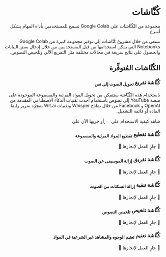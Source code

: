 <h1 dir="rtl">كُنَّاشات</h1>

<p dir="rtl">مجموعة من الكُنَّاشات على Google Colab تسمح للمستخدمين بأداة المهام بشكل أسرع</p>

<p dir="rtl">نسعى من خلال مشروع كُنَّاشات إلى توفير مجموعة كبيرة من Google Colab Notebooks التي يمكن استخدامها من قبل المستخدمين من خلال إدخال بعض البيانات والحصول على نتائج سريعة في مجالات مختلفة مثل التفريغ الآلي وتلخيص النصوص.</p>

<h2 dir="rtl">الكُنَّاشات المُتوفِّرة</h2>

<h3 dir="rtl">كُنَّاشة تفريغ <sub>تحويل الصوت إلى نص</sub></h3>

<p dir="rtl">باستخدام هذه الكُنَّاشة ستتمكن من تحويل المواد المرئية والمسموعة الموجودة على منصة YouTube إلى نصوص باستخدام أحدث تقنيات الذكاء الاصطناعي المقدمة من OpenAI و Facebook من خلال نماذج Whisper وتقنيات Wit.ai بمجرّد تمرير رابط المادة أو قائمة التشغيل.</p>

<p dir="rtl">
  شاهد كيفية الاستخدام على
  <a href="" target="_blank">
    <img height="15px" src="https://img.shields.io/badge/YouTube-%23FF0000.svg?style=for-the-badge&logo=YouTube&logoColor=white">
  </a>
  أو
  جربها الآن على
  <a href="https://colab.research.google.com/github/ieasybooks/tafrigh/blob/main/colab_notebook.ipynb" target="_blank">
    <img height="15px" src="https://img.shields.io/badge/Google_Colab-%234285F4.svg?style=for-the-badge&logo=Google-Colab&logoColor=white">
  </a>
</p>

<h3 dir="rtl">كُنَّاشة تقطيع <sub>تقطيع المواد المرئية والمسموعة</sub></h3>

<p dir="rtl">🚧 جارٍ العمل لإنجازها 🚧</p>

<h3 dir="rtl">كُنَّاشة تفريق <sub>إزالة الموسيقى عن الصوت</sub></h3>

<p dir="rtl">🚧 جارٍ العمل لإنجازها 🚧</p>

<h3 dir="rtl">كُنَّاشة تنقية <sub>إزالة السكتات من الصوت</sub></h3>

<p dir="rtl">🚧 جارٍ العمل لإنجازها 🚧</p>

<h3 dir="rtl">كُنَّاشة تلخيص <sub>تلخيص النصوص</sub></h3>

<p dir="rtl">🚧 جارٍ العمل لإنجازها 🚧</p>

<h3 dir="rtl">كُنَّاشة تعتيم <sub>تعتيم الوجوه والمشاهد غير الشرعية في المواد</sub></h3>

<p dir="rtl">🚧 جارٍ العمل لإنجازها 🚧</p>
